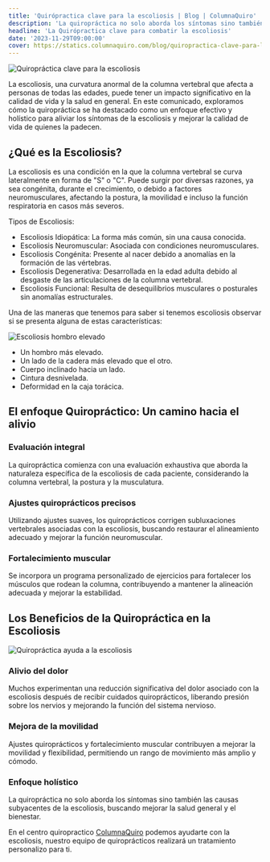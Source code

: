 ```yaml
---
title: 'Quirópractica clave para la escoliosis | Blog | ColumnaQuiro'
description: 'La quiropráctica no solo aborda los síntomas sino también las causas subyacentes de la escoliosis, buscando mejorar la salud general.'
headline: 'La Quirópractica clave para combatir la escoliosis'
date: '2023-11-29T09:00:00'
cover: https://statics.columnaquiro.com/blog/quiropractica-clave-para-la-escoliosis.webp
---
```


![Quiropráctica clave para la escoliosis](https://statics.columnaquiro.com/blog/quiropractica-clave-para-la-escoliosis.webp)

La escoliosis, una curvatura anormal de la columna vertebral que afecta a personas de todas las edades, puede tener un impacto significativo en la calidad de vida y la salud en general. En este comunicado, exploramos cómo la quiropráctica se ha destacado como un enfoque efectivo y holístico para aliviar los síntomas de la escoliosis y mejorar la calidad de vida de quienes la padecen.
## ¿Qué es la Escoliosis?
La escoliosis es una condición en la que la columna vertebral se curva lateralmente en forma de "S" o "C". Puede surgir por diversas razones, ya sea congénita, durante el crecimiento, o debido a factores neuromusculares, afectando la postura, la movilidad e incluso la función respiratoria en casos más severos.

Tipos de Escoliosis:
* Escoliosis Idiopática: La forma más común, sin una causa conocida.
* Escoliosis Neuromuscular: Asociada con condiciones neuromusculares.
* Escoliosis Congénita: Presente al nacer debido a anomalías en la formación de las
vértebras.
* Escoliosis Degenerativa: Desarrollada en la edad adulta debido al desgaste de las
articulaciones de la columna vertebral.
* Escoliosis Funcional: Resulta de desequilibrios musculares o posturales sin
anomalías estructurales.

Una de las maneras que tenemos para saber si tenemos escoliosis observar si se presenta alguna de estas características:

![Escoliosis hombro elevado](https://statics.columnaquiro.com/blog/escoliosis-quiropractico-valencia.webp)

* Un hombro más elevado.
* Un lado de la cadera más elevado que el otro.
* Cuerpo inclinado hacia un lado.
* Cintura desnivelada.
* Deformidad en la caja torácica.

## El enfoque Quiropráctico: Un camino hacia el alivio

### Evaluación integral
La quiropráctica comienza con una evaluación exhaustiva que aborda la naturaleza específica de la escoliosis de cada paciente, considerando la columna vertebral, la postura y la musculatura.
### Ajustes quiroprácticos precisos
Utilizando ajustes suaves, los quiroprácticos corrigen subluxaciones vertebrales asociadas con la escoliosis, buscando restaurar el alineamiento adecuado y mejorar la función neuromuscular.
### Fortalecimiento muscular
Se incorpora un programa personalizado de ejercicios para fortalecer los músculos que rodean la columna, contribuyendo a mantener la alineación adecuada y mejorar la estabilidad.

## Los Beneficios de la Quiropráctica en la Escoliosis
![Quiropráctica ayuda a la escoliosis](https://statics.columnaquiro.com/blog/quiropractica-ayuda-escoliosis.webp)
### Alivio del dolor
Muchos experimentan una reducción significativa del dolor asociado con la escoliosis después de recibir cuidados quiroprácticos, liberando presión sobre los nervios y mejorando la función del sistema nervioso.
### Mejora de la movilidad
Ajustes quiroprácticos y fortalecimiento muscular contribuyen a mejorar la movilidad y flexibilidad, permitiendo un rango de movimiento más amplio y cómodo.
### Enfoque holístico
La quiropráctica no solo aborda los síntomas sino también las causas subyacentes de la escoliosis, buscando mejorar la salud general y el bienestar.

En el centro quiropractico [ColumnaQuiro](https://columnaquiro.com) podemos ayudarte con la escoliosis, nuestro equipo de quiroprácticos realizará un tratamiento personalizo para ti.
